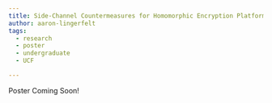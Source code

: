 ```yaml
---
title: Side-Channel Countermeasures for Homomorphic Encryption Platforms​
author: aaron-lingerfelt
tags:
  - research
  - poster
  - undergraduate
  - UCF

---
```



Poster Coming Soon!
